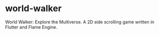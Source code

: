 # world-walker
World Walker: Explore the Multiverse. A 2D side scrolling game written in Flutter and Flame Engine.
